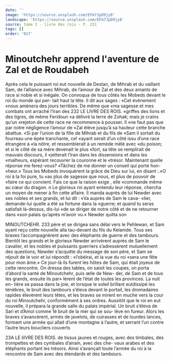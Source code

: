 ```yaml
---
date: ''
image: 'https://source.unsplash.com/EFm7JpD9jy8'
landscape: 'https://source.unsplash.com/EFm7JpD9jy8'
source: tome I - livre des rois - P. 231
tags: []
order: '017'
---
```


# Minoutchehr apprend l'aventure de Zal et de Roudabeh

Après cela le puissant roi eut nouvelle de Destan, de Mihrab et du vaillant Sam, de l’alliance avec Mihrab, de l’amour de Zal et des deux amants de race si noble et si inégale. On convoqua de tous côtés les Mobeds devant le roi du monde qui per- tait haut la tête. Il dit aux sages : «Cet événement «nous amènera des jours terribles. De même que «ma sagesse et mes combats ont arraché l’Iran des
232 LE LIVRE DES ROIS.
«griffes des lions et des tigres, de même Feridoun «a délivré la terre de Zohak; mais je crains qu’un «rejeton de cette race ne recommence à pousser. Il «ne faut pas que par notre négligence l’amour de
«Zal élève jusqu’à sa hauteur cette branche abattue.
«Si par l’union de la fille de Mihrab et du fils de «Sam il sortait du fourreau une épée tranchante, ce! «ayant serait d’un côté issu d’une race étrangère à
«la nôtre, et ressemblerait à un remède mêlé avec
«du poison; et si le côté de sa mère devenait le plus «fort, sa tête se remplirait de mauvais discours, il «jetterait l’lran dans les dissensions et dans les «malheurs, espérant recouvrer la couronne et le «trésor. Maintenant quelle réponse me ferez-vous? «Tâchez de me donner un conseil qui porte hon- «heur.» Tous les Mobeds invoquèrent la grâce de Dieu sur lui, en disant :.«O roi à la foi pure, tu «as plus de sagesse que nous, et plus de pouvoir de «faire ce qui convient. Fais ce que la raison exige , elle «commande même au cœur du dragon. n Le glorieux roi ayant entendu leur réponse, chercha un moyen de mener à fin cette alfaire.
Il manda auprès de lui Newder avec ses nobles et ses grands, et lui dit : «Va auprès de Sam le cava- «lier, demande-lui quelle a été sa fortune dans la «guerre; et quand tu seras satisfait là-dessus, dis-lui «de se diriger de notre côté et de ne retourner dans
«son palais qu’après m’avoir vu.» Newder quitta son

MINOUTCHEHR. 233 père et se dirigea sans délai vers le Pehlewan, et Sam
ayant reçu cette nouvelle alla tau-devant du fils du Keïanide. Tous ses braves l’accompagnèrent avec des
éléphants de guerre et des tambours. Bientôt les
grands et le glorieux Newder arrivèrent auprès de
Sam le cavalier, et les nobles et puissants guerriers
s’adressèrent mutuellement des questions; Newder
s’acquitte du message de son père, et Sam se réjouit
de le voir et lui répondit : «l’obéirai, et la vue du roi
«sera une fête pour mon âme.» Ce jour-là ils furent
les hôtes de Sam, qui était joyeux de cette rencontre.
On dressa des tables, on saisit les coupes, on porta
d’abord la santé de Minoutchehr, puis œlle de New-
der, de Sam et de tous les grands, ensuite ils par»
lèrent de l’état de toutes les provinces. La nuit en-
tière se passa dans la joie, et lorsque le soleil brillant eutdissipé les ténèbres, le bruit des tambours s’éleva
devant le portail, les dromadaires rapides élevèrent leurs têtes, et les braves se mirent en muche vers la cour du roi Minoutchehr, conformément à ses ordres.
Aussitôt que le roi en eut nouvelle, il prépara la grande salle du palais impérial. Un bruit s’éleva de Sari et d’Amol comme 1è bruit de la mer qui se sou- lève en fureur. Alors les braves s’avancèrent, armés
de javelots, de cuirasses et de lourdes lances, formant une armée qui allait d’une montagne à l’autre, et
serrant l’un contre l’autre leurs boucliers couverts

23A LE lilVRE DES ROIS.
de tissus jaunes et rouges, avec des timbales, des trompettes et des cymbales d’airain, avec des che- vaux arabes et des éléphants portant les trésors. Ainsi s’avançait toute l’armée du roi à la rencontre de Sam
avec des étendards et des tambours.
